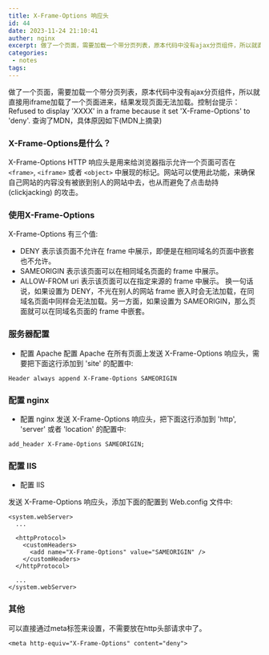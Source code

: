 ```yaml
---
title: X-Frame-Options 响应头
id: 44
date: 2023-11-24 21:10:41
auther: nginx
excerpt: 做了一个页面，需要加载一个带分页列表，原本代码中没有ajax分页组件，所以就直接用iframe加载了一个页面进来，结果发现页面无法加载。控制台提示：Refused to display ‘XXXX’ in a frame because it set ‘X-Frame-Options’ to ‘de
categories:
 - notes
tags: 
---
```


做了一个页面，需要加载一个带分页列表，原本代码中没有ajax分页组件，所以就直接用iframe加载了一个页面进来，结果发现页面无法加载。控制台提示：Refused to display 'XXXX' in a frame because it set 'X-Frame-Options' to 'deny'. 查询了MDN，具体原因如下(MDN上摘录)

### X-Frame-Options是什么？
X-Frame-Options HTTP 响应头是用来给浏览器指示允许一个页面可否在 `<frame>`, `<iframe>` 或者 `<object>` 中展现的标记。网站可以使用此功能，来确保自己网站的内容没有被嵌到别人的网站中去，也从而避免了点击劫持 (clickjacking) 的攻击。

### 使用X-Frame-Options
X-Frame-Options 有三个值:
- DENY
表示该页面不允许在 frame 中展示，即便是在相同域名的页面中嵌套也不允许。
- SAMEORIGIN
表示该页面可以在相同域名页面的 frame 中展示。
- ALLOW-FROM uri
表示该页面可以在指定来源的 frame 中展示。
换一句话说，如果设置为 DENY，不光在别人的网站 frame 嵌入时会无法加载，在同域名页面中同样会无法加载。另一方面，如果设置为 SAMEORIGIN，那么页面就可以在同域名页面的 frame 中嵌套。

### 服务器配置
- 配置 Apache
配置 Apache 在所有页面上发送 X-Frame-Options 响应头，需要把下面这行添加到 'site' 的配置中:
```
Header always append X-Frame-Options SAMEORIGIN
```

### 配置 nginx

- 配置 nginx
发送 X-Frame-Options 响应头，把下面这行添加到 'http', 'server' 或者 'location' 的配置中:

```
add_header X-Frame-Options SAMEORIGIN;
```

### 配置 IIS

- 配置 IIS

发送 X-Frame-Options 响应头，添加下面的配置到 Web.config 文件中:

```
<system.webServer>
  ...

  <httpProtocol>
    <customHeaders>
      <add name="X-Frame-Options" value="SAMEORIGIN" />
    </customHeaders>
  </httpProtocol>

  ...
</system.webServer>
```

### 其他

可以直接通过meta标签来设置，不需要放在http头部请求中了。

```
<meta http-equiv="X-Frame-Options" content="deny">
```
